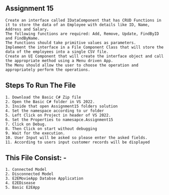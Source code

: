 ## Assignment 15
    Create an interface called IDataComponent that has CRUD Functions in it to store the data of an Employee with details like ID, Name, Address and Salary.
    The following functions are required: Add, Remove, Update, FindByID and FindByName.
    The Functions should take primitive values as parameters.
    Implement the interface in a File Component Class that will store the data of the employees into a single CSV file.
    Create an UI Component that will create the interface object and call the appropriate method using a Menu driven App. 
    The Menu should allow the user to choose the operation and appropriately perform the operations.

## Steps To Run The File
    1. Download the Basic C# Zip file
    2. Open the Basic C# folder in VS 2022.
    3. Inside that open Assignment15 folders solution 
    4. Set the namespace according to ur folder
    5. Left Click on Project in header of VS 2022.
    6. Set the Properties to namesapce.Assignment15
    7. Click on Debug.
    8. Then Click on start without debugging
    9. Wait for the execution.
    10. User Input will be asked so please enter the asked fields.
    11. According to users input customer records will be displayed

## This File Consist: -
    1. Connected Model 
    2. Disconnected Model
    3. E2EMovieApp Databse Application
    4. E2EDisease
    5. Basic E2EApp
